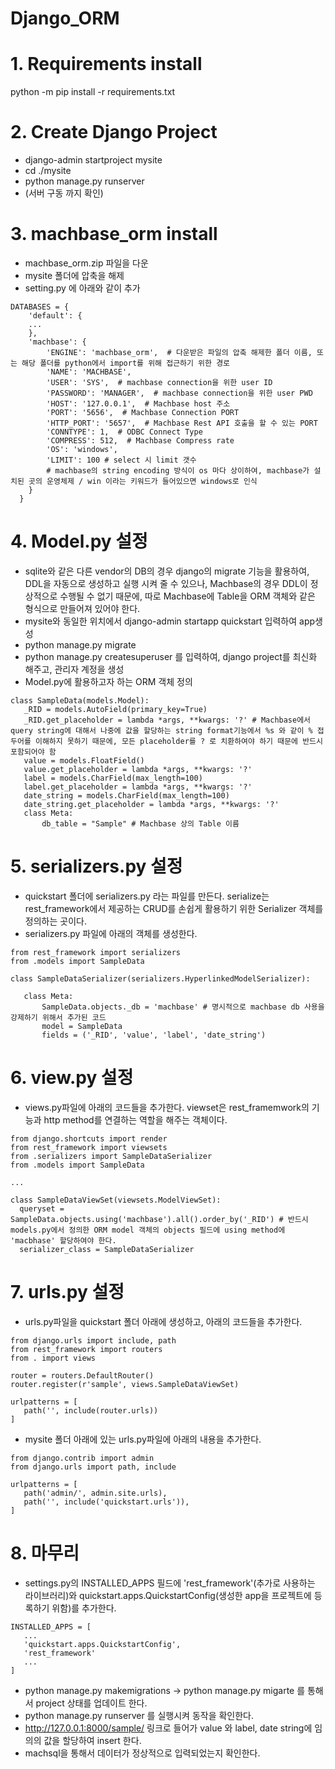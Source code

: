 # Django_ORM

# 1. Requirements install
python -m pip install -r requirements.txt

# 2. Create Django Project
 - django-admin startproject mysite
 - cd ./mysite
 - python manage.py runserver
 - (서버 구동 까지 확인)

# 3. machbase_orm install
 - machbase_orm.zip 파일을 다운
 - mysite 폴더에 압축을 해제
 - setting.py 에 아래와 같이 추가
```
DATABASES = {
    'default': {
    ...
    },
    'machbase': {
        'ENGINE': 'machbase_orm',  # 다운받은 파일의 압축 해제한 폴더 이름, 또는 해당 폴더를 python에서 import를 위해 접근하기 위한 경로
        'NAME': 'MACHBASE',
        'USER': 'SYS',  # machbase connection을 위한 user ID
        'PASSWORD': 'MANAGER',  # machbase connection을 위한 user PWD
        'HOST': '127.0.0.1',  # Machbase host 주소
        'PORT': '5656',  # Machbase Connection PORT
        'HTTP_PORT': '5657',  # Machbase Rest API 호출을 할 수 있는 PORT
        'CONNTYPE': 1,  # ODBC Connect Type
        'COMPRESS': 512,  # Machbase Compress rate
        'OS': 'windows',
        'LIMIT': 100 # select 시 limit 갯수
        # machbase의 string encoding 방식이 os 마다 상이하여, machbase가 설치된 곳의 운영체제 / win 이라는 키워드가 들어있으면 windows로 인식
    }
  }
```

# 4. Model.py 설정
 - sqlite와 같은 다른 vendor의 DB의 경우 django의 migrate 기능을 활용하여, DDL을 자동으로 생성하고 실행 시켜 줄 수 있으나, Machbase의 경우 DDL이 정상적으로 수행될 수 없기 때문에, 따로 Machbase에 Table을 ORM 객체와 같은 형식으로 만들어져 있어야 한다.
 - mysite와 동일한 위치에서 django-admin startapp quickstart 입력하여 app생성
 - python manage.py migrate
 - python manage.py createsuperuser 를 입력하여, django project를 최신화 해주고, 관리자 계정을 생성
 - Model.py에 활용하고자 하는 ORM 객체 정의
 ```
 class SampleData(models.Model):
    _RID = models.AutoField(primary_key=True)
    _RID.get_placeholder = lambda *args, **kwargs: '?' # Machbase에서 query string에 대해서 나중에 값을 할당하는 string format기능에서 %s 와 같이 % 접두어를 이해하지 못하기 때문에, 모든 placeholder를 ? 로 치환하여야 하기 때문에 반드시 포함되어야 함
    value = models.FloatField()
    value.get_placeholder = lambda *args, **kwargs: '?'
    label = models.CharField(max_length=100)
    label.get_placeholder = lambda *args, **kwargs: '?'
    date_string = models.CharField(max_length=100)
    date_string.get_placeholder = lambda *args, **kwargs: '?'
    class Meta:
        db_table = "Sample" # Machbase 상의 Table 이름
 ```

# 5. serializers.py 설정
 - quickstart 폴더에 serializers.py 라는 파일를 만든다. serialize는 rest_framework에서 제공하는 CRUD를 손쉽게 활용하기 위한 Serializer 객체를 정의하는 곳이다.
 - serializers.py 파일에 아래의 객체를 생성한다.
 ```
from rest_framework import serializers
from .models import SampleData
 
class SampleDataSerializer(serializers.HyperlinkedModelSerializer):
 
    class Meta:
        SampleData.objects._db = 'machbase' # 명시적으로 machbase db 사용을 강제하기 위해서 추가된 코드
        model = SampleData
        fields = ('_RID', 'value', 'label', 'date_string')
 ```
 
# 6. view.py 설정
  - views.py파일에 아래의 코드들을 추가한다. viewset은 rest_framemwork의 기능과 http method를 연결하는 역할을 해주는 객체이다.
  ```
from django.shortcuts import render
from rest_framework import viewsets
from .serializers import SampleDataSerializer
from .models import SampleData
 
... 
 
class SampleDataViewSet(viewsets.ModelViewSet):
    queryset = SampleData.objects.using('machbase').all().order_by('_RID') # 반드시 models.py에서 정의한 ORM model 객체의 objects 필드에 using method에 'macbhase' 할당하여야 한다.
    serializer_class = SampleDataSerializer
  ```
  
# 7. urls.py 설정
 - urls.py파일을 quickstart 폴더 아래에 생성하고, 아래의 코드들을 추가한다.
 ```
from django.urls import include, path
from rest_framework import routers
from . import views
 
router = routers.DefaultRouter()
router.register(r'sample', views.SampleDataViewSet)
 
urlpatterns = [
    path('', include(router.urls))
]
 ```
 - mysite 폴더 아래에 있는 urls.py파일에 아래의 내용을 추가한다.
 ```
from django.contrib import admin
from django.urls import path, include
 
urlpatterns = [
    path('admin/', admin.site.urls),
    path('', include('quickstart.urls')),
]
 ```
# 8. 마무리
 - settings.py의 INSTALLED_APPS 필드에 'rest_framework'(추가로 사용하는 라이브러리)와 quickstart.apps.QuickstartConfig(생성한 app을 프로젝트에 등록하기 위함)를 추가한다.
 ```
 INSTALLED_APPS = [
    ...
    'quickstart.apps.QuickstartConfig',
    'rest_framework'
    ...
]
 ```
 - python manage.py makemigrations → python manage.py migarte 를 통해서 project 상태를 업데이트 한다.
 - python manage.py runserver 를 실행시켜 동작을 확인한다.
 - http://127.0.0.1:8000/sample/ 링크로 들어가 value 와 label, date string에 임의의 값을 할당하여 insert 한다.
 - machsql을 통해서 데이터가 정상적으로 입력되었는지 확인한다.
